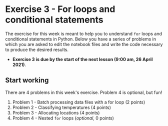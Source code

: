 # Exercise 3 - For loops and conditional statements 

The exercise for this week is meant to help you to understand `for` loops and conditional statements in Python.
Below you have a series of problems in which you are asked to edit the notebook files and write the code necessary to produce the desired results.

- **Exercise 3 is due by the start of the next lesson (9:00 am, 26 April 2021)**.

## Start working

There are 4 problems in this week's exercise. Problem 4 is optional, but fun!

1. Problem 1 - Batch processing data files with a for loop (2 points)
2. Problem 2 - Classifying temperatures (4 points)
3. Problem 3 - Allocating locations (4 points)
4. Problem 4 - Nested `for` loops (*optional*, 0 points)

